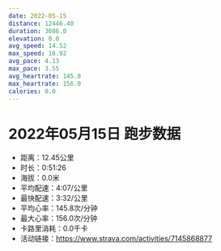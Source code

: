 ```yaml
---
date: 2022-05-15
distance: 12446.40
duration: 3086.0
elevation: 0.0
avg_speed: 14.52
max_speed: 16.92
avg_pace: 4.13
max_pace: 3.55
avg_heartrate: 145.8
max_heartrate: 156.0
calories: 0.0
---
```


# 2022年05月15日 跑步数据

- 距离：12.45公里
- 时长：0:51:26
- 海拔：0.0米
- 平均配速：4:07/公里
- 最快配速：3:32/公里
- 平均心率：145.8次/分钟
- 最大心率：156.0次/分钟
- 卡路里消耗：0.0千卡
- 活动链接：https://www.strava.com/activities/7145868877

